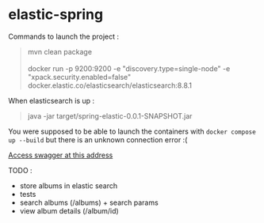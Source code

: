# elastic-spring

Commands to launch the project :
> mvn clean package
\
\
> docker run -p 9200:9200 -e "discovery.type=single-node"   -e "xpack.security.enabled=false"
> docker.elastic.co/elasticsearch/elasticsearch:8.8.1

When elasticsearch is up :

> java -jar target/spring-elastic-0.0.1-SNAPSHOT.jar

You were supposed to be able to launch the containers with ```docker compose up --build``` but there is an unknown
connection error :(

[Access swagger at this address](http://localhost:8080/swagger-ui/index.html#/)

TODO :

- store albums in elastic search
- tests
- search albums (/albums) + search params
- view album details (/album/id)
